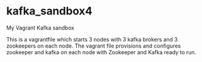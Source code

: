 # kafka_sandbox4
My Vagrant Kafka sandbox

This is a vagrantfile which starts 3 nodes with 3 kafka brokers and 3 zookeepers on each node.
The vagrant file provisions and configures zookeeper and kafka on each node with Zookeeper and Kafka ready to run.

